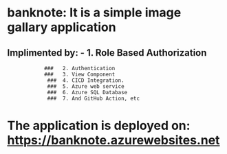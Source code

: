 # banknote: It is a simple image gallary application
## Implimented by: -    1. Role Based Authorization
                ###   2. Authentication
                ###   3. View Component
                 ###  4. CICD Integration.
                 ###  5. Azure web service
                 ###  6. Azure SQL Database
                 ###  7. And GitHub Action, etc


# The application is deployed on:   https://banknote.azurewebsites.net
